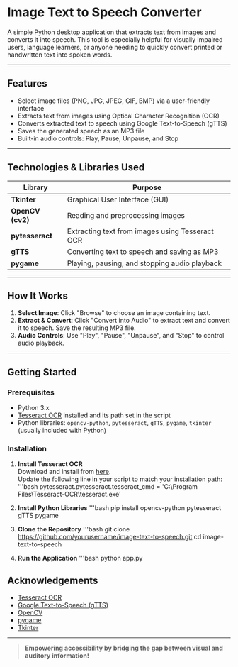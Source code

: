 # Image Text to Speech Converter

A simple Python desktop application that extracts text from images and converts it into speech. This tool is especially helpful for visually impaired users, language learners, or anyone needing to quickly convert printed or handwritten text into spoken words.

---

## Features

- Select image files (PNG, JPG, JPEG, GIF, BMP) via a user-friendly interface
- Extracts text from images using Optical Character Recognition (OCR)
- Converts extracted text to speech using Google Text-to-Speech (gTTS)
- Saves the generated speech as an MP3 file
- Built-in audio controls: Play, Pause, Unpause, and Stop

---

## Technologies & Libraries Used

| Library         | Purpose                                                     |
|-----------------|-------------------------------------------------------------|
| **Tkinter**     | Graphical User Interface (GUI)                              |
| **OpenCV (cv2)**| Reading and preprocessing images                            |
| **pytesseract** | Extracting text from images using Tesseract OCR             |
| **gTTS**        | Converting text to speech and saving as MP3                 |
| **pygame**      | Playing, pausing, and stopping audio playback               |

---

## How It Works

1. **Select Image**: Click "Browse" to choose an image containing text.
2. **Extract & Convert**: Click "Convert into Audio" to extract text and convert it to speech. Save the resulting MP3 file.
3. **Audio Controls**: Use "Play", "Pause", "Unpause", and "Stop" to control audio playback.

---

## Getting Started

### Prerequisites

- Python 3.x
- [Tesseract OCR](https://github.com/tesseract-ocr/tesseract) installed and its path set in the script
- Python libraries: `opencv-python`, `pytesseract`, `gTTS`, `pygame`, `tkinter` (usually included with Python)

### Installation

1. **Install Tesseract OCR**  
   Download and install from [here](https://github.com/tesseract-ocr/tesseract).  
   Update the following line in your script to match your installation path:
'''bash
pytesseract.pytesseract.tesseract_cmd = 'C:\Program Files\Tesseract-OCR\tesseract.exe'

2. **Install Python Libraries**
'''bash
pip install opencv-python pytesseract gTTS pygame

3. **Clone the Repository**
'''bash
git clone https://github.com/yourusername/image-text-to-speech.git
cd image-text-to-speech

4. **Run the Application**
'''bash
python app.py
   
## Acknowledgements

- [Tesseract OCR](https://github.com/tesseract-ocr/tesseract)
- [Google Text-to-Speech (gTTS)](https://pypi.org/project/gTTS/)
- [OpenCV](https://opencv.org/)
- [pygame](https://www.pygame.org/)
- [Tkinter](https://docs.python.org/3/library/tkinter.html)

---

> **Empowering accessibility by bridging the gap between visual and auditory information!**

